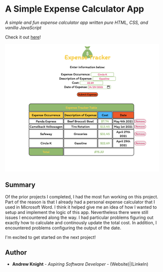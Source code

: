 # A Simple Expense Calculator App

*A simple and fun expense calculator app written pure HTML, CSS, and vanilla JavaScript*

Check it out <a href="">here</a>!

<img src="images/expenses_screenshot.png" alt="expenses screenshot">

## Summary

Of the prior projects I completed, I had the most fun working on this project. Part of the reason is that I already had a personal expense calculator that I used in Microsoft Word. I think it helped give me an idea of how I wanted to setup and implement the logic of this app. Nevertheless there were still issues I encountered along the way. I had particular problems figuring out exactly how to calculate and continously update the total cost. In addition, I encountered problems configuring the output of the date. 

I'm excited to get started on the next project!

## Author

* **Andrew Knight** - *Aspiring Software Developer* - (Website)|(LinkeIn)

